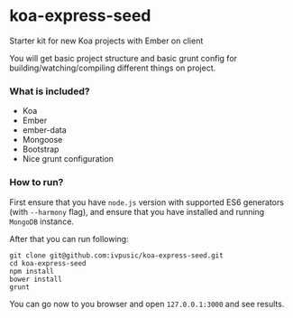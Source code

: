 koa-express-seed
================

Starter kit for new Koa projects with Ember on client

You will get basic project structure and basic grunt config for building/watching/compiling different things on project.

### What is included?

- Koa
- Ember
- ember-data
- Mongoose
- Bootstrap
- Nice grunt configuration

### How to run?

First ensure that you have ``node.js`` version with supported ES6 generators (with ``--harmony`` flag), and ensure that you have installed and running ``MongoDB`` instance.

After that you can run following:

```
git clone git@github.com:ivpusic/koa-express-seed.git
cd koa-express-seed
npm install
bower install
grunt
```

You can go now to you browser and open ``127.0.0.1:3000`` and see results.

